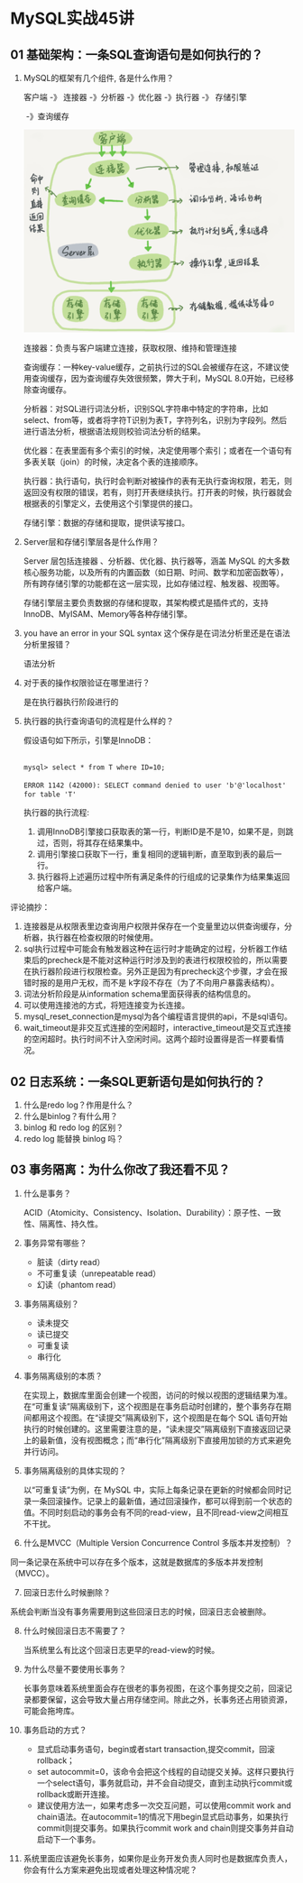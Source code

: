 # MySQL实战45讲

## 01 基础架构：一条SQL查询语句是如何执行的？

1. MySQL的框架有几个组件, 各是什么作用？

   客户端 -》 连接器 -》分析器 -》优化器 -》执行器 -》 存储引擎

   ​							   -》查询缓存

   ![](images/01-MySQL的逻辑架构图.png)

   连接器：负责与客户端建立连接，获取权限、维持和管理连接

   查询缓存：一种key-value缓存，之前执行过的SQL会被缓存在这，不建议使用查询缓存，因为查询缓存失效很频繁，弊大于利，MySQL 8.0开始，已经移除查询缓存。

   分析器：对SQL进行词法分析，识别SQL字符串中特定的字符串，比如select、from等，或者将字符T识别为表T，字符列名，识别为字段列。然后进行语法分析，根据语法规则校验词法分析的结果。

   优化器：在表里面有多个索引的时候，决定使用哪个索引；或者在一个语句有多表关联（join）的时候，决定各个表的连接顺序。

   执行器：执行语句，执行时会判断对被操作的表有无执行查询权限，若无，则返回没有权限的错误，若有，则打开表继续执行。打开表的时候，执行器就会根据表的引擎定义，去使用这个引擎提供的接口。

   存储引擎：数据的存储和提取，提供读写接口。

2. Server层和存储引擎层各是什么作用？

   Server 层包括连接器 、分析器、优化器、执行器等，涵盖 MySQL 的大多数核心服务功能，以及所有的内置函数（如日期、时间、数学和加密函数等），所有跨存储引擎的功能都在这一层实现，比如存储过程、触发器、视图等。

   存储引擎层主要负责数据的存储和提取，其架构模式是插件式的，支持InnoDB、MyISAM、Memory等各种存储引擎。

3. you have an error in your SQL syntax 这个保存是在词法分析里还是在语法分析里报错？

   语法分析

4. 对于表的操作权限验证在哪里进行？

   是在执行器执行阶段进行的

5. 执行器的执行查询语句的流程是什么样的？

   假设语句如下所示，引擎是InnoDB：

   ```mysql
   
   mysql> select * from T where ID=10;
   
   ERROR 1142 (42000): SELECT command denied to user 'b'@'localhost' for table 'T'
   ```

   执行器的执行流程:

   1. 调用InnoDB引擎接口获取表的第一行，判断ID是不是10，如果不是，则跳过，否则，将其存在结果集中。
   2. 调用引擎接口获取下一行，重复相同的逻辑判断，直至取到表的最后一行。
   3. 执行器将上述遍历过程中所有满足条件的行组成的记录集作为结果集返回给客户端。

评论摘抄：

1. 连接器是从权限表里边查询用户权限并保存在一个变量里边以供查询缓存，分析器，执行器在检查权限的时候使用。
2. sql执行过程中可能会有触发器这种在运行时才能确定的过程，分析器工作结束后的precheck是不能对这种运行时涉及到的表进行权限校验的，所以需要在执行器阶段进行权限检查。另外正是因为有precheck这个步骤，才会在报错时报的是用户无权，而不是 k字段不存在（为了不向用户暴露表结构）。
3. 词法分析阶段是从information schema里面获得表的结构信息的。
4. 可以使用连接池的方式，将短连接变为长连接。
5. mysql_reset_connection是mysql为各个编程语言提供的api，不是sql语句。
6. wait_timeout是非交互式连接的空闲超时，interactive_timeout是交互式连接的空闲超时。执行时间不计入空闲时间。这两个超时设置得是否一样要看情况。

## 02 日志系统：一条SQL更新语句是如何执行的？

1. 什么是redo log？作用是什么？
2. 什么是binlog？有什么用？
3. binlog 和 redo log 的区别？
4. redo log 能替换 binlog 吗？



## 03 事务隔离：为什么你改了我还看不见？

1. 什么是事务？

   ACID（Atomicity、Consistency、Isolation、Durability）：原子性、一致性、隔离性、持久性。

2. 事务异常有哪些？

   - 脏读（dirty read）
   - 不可重复读（unrepeatable read）
   - 幻读（phantom read）

3. 事务隔离级别？

   - 读未提交
   - 读已提交
   - 可重复读
   - 串行化

4. 事务隔离级别的本质？

   在实现上，数据库里面会创建一个视图，访问的时候以视图的逻辑结果为准。在“可重复读”隔离级别下，这个视图是在事务启动时创建的，整个事务存在期间都用这个视图。在“读提交”隔离级别下，这个视图是在每个 SQL 语句开始执行的时候创建的。这里需要注意的是，“读未提交”隔离级别下直接返回记录上的最新值，没有视图概念；而“串行化”隔离级别下直接用加锁的方式来避免并行访问。

5. 事务隔离级别的具体实现的？

   以“可重复读”为例，在 MySQL 中，实际上每条记录在更新的时候都会同时记录一条回滚操作。记录上的最新值，通过回滚操作，都可以得到前一个状态的值。不同时刻启动的事务会有不同的read-view，且不同read-view之间相互不干扰。

6.  什么是MVCC（Multiple Version Concurrence Control 多版本并发控制）？

   同一条记录在系统中可以存在多个版本，这就是数据库的多版本并发控制（MVCC）。

7.  回滚日志什么时候删除？

   系统会判断当没有事务需要用到这些回滚日志的时候，回滚日志会被删除。

8. 什么时候回滚日志不需要了？

   当系统里么有比这个回滚日志更早的read-view的时候。

9. 为什么尽量不要使用长事务？

   长事务意味着系统里面会存在很老的事务视图，在这个事务提交之前，回滚记录都要保留，这会导致大量占用存储空间。除此之外，长事务还占用锁资源，可能会拖垮库。

10. 事务启动的方式？

    - 显式启动事务语句，begin或者start transaction,提交commit，回滚rollback；
    - set autocommit=0，该命令会把这个线程的自动提交关掉。这样只要执行一个select语句，事务就启动，并不会自动提交，直到主动执行commit或rollback或断开连接。
    - 建议使用方法一，如果考虑多一次交互问题，可以使用commit work and chain语法。在autocommit=1的情况下用begin显式启动事务，如果执行commit则提交事务。如果执行commit work and chain则提交事务并自动启动下一个事务。

11. 系统里面应该避免长事务，如果你是业务开发负责人同时也是数据库负责人，你会有什么方案来避免出现或者处理这种情况呢？


